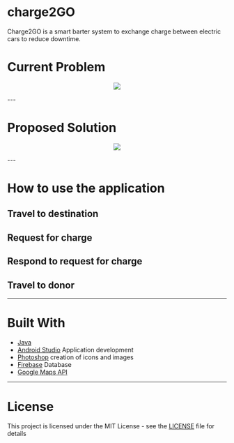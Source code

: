 # charge2GO

Charge2GO is a smart barter system to exchange charge between electric cars to reduce downtime.

# Current Problem

<p align="center">
  <img src="https://github.com/hashbangers/charge2GO/blob/master/screenshots/problem_map.png">
</p>
---

# Proposed Solution

<p align="center">
  <img src="https://github.com/hashbangers/charge2GO/blob/master/screenshots/solution_map.png">
</p>
---

# How to use the application

## Travel to destination

## Request for charge

## Respond to request for charge

## Travel to donor

---

# Built With

* [Java](https://java.com/en/) 
* [Android Studio](https://developer.android.com/index.html) Application development
* [Photoshop](www.adobe.com/Photoshop) creation of icons and images
* [Firebase](https://firebase.google.com) Database 
* [Google Maps API](https://developers.google.com/maps) 

---

# License

This project is licensed under the MIT License - see the [LICENSE](LICENSE) file for details




